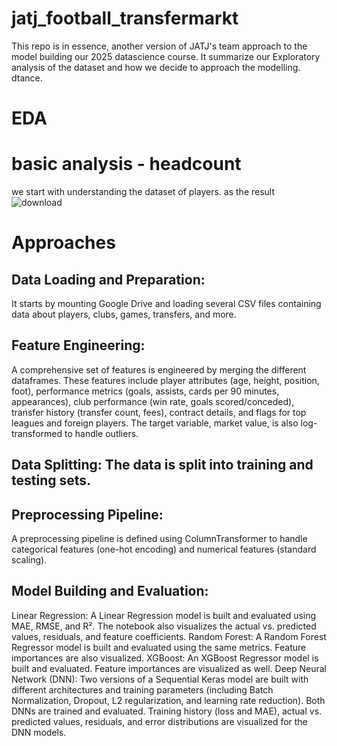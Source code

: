 # jatj_football_transfermarkt

This repo is in essence, another version of JATJ's team approach to the model building our 2025 datascience course.  It summarize our Exploratory analysis of the dataset and how we decide to approach the modelling.  dtance.

# EDA

# basic analysis - headcount
we start with understanding the dataset of players. as the result 
![download](https://github.com/user-attachments/assets/b433467f-a863-4c87-8e7c-2bead0edcfdd)


# Approaches
## Data Loading and Preparation: 
It starts by mounting Google Drive and loading several CSV files containing data about players, clubs, games, transfers, and more.

## Feature Engineering:

A comprehensive set of features is engineered by merging the different dataframes. These features include player attributes (age, height, position, foot), performance metrics (goals, assists, cards per 90 minutes, appearances), club performance (win rate, goals scored/conceded), transfer history (transfer count, fees), contract details, and flags for top leagues and foreign players. The target variable, market value, is also log-transformed to handle outliers.

## Data Splitting: The data is split into training and testing sets.

## Preprocessing Pipeline: 

A preprocessing pipeline is defined using ColumnTransformer to handle categorical features (one-hot encoding) and numerical features (standard scaling).

## Model Building and Evaluation:
Linear Regression: A Linear Regression model is built and evaluated using MAE, RMSE, and R². The notebook also visualizes the actual vs. predicted values, residuals, and feature coefficients.
Random Forest: A Random Forest Regressor model is built and evaluated using the same metrics. Feature importances are also visualized.
XGBoost: An XGBoost Regressor model is built and evaluated. Feature importances are visualized as well.
Deep Neural Network (DNN): Two versions of a Sequential Keras model are built with different architectures and training parameters (including Batch Normalization, Dropout, L2 regularization, and learning rate reduction). Both DNNs are trained and evaluated. Training history (loss and MAE), actual vs. predicted values, residuals, and error distributions are visualized for the DNN models.
